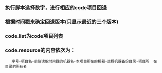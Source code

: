 ### 执行脚本选择数字，进行相应的code项目回退
### 根据时间戳来确定回退版本(只显示最近的三个版本)
### code.list为code项目列表
### code.resource的内容依次为：
       序号-项目名-前往读取时间戳的机器名-本项目所在的机器-远程机器备份目录-项目所  在目录的所有者
### 
